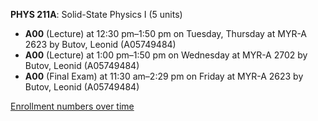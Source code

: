 **PHYS 211A**: Solid-State Physics I (5 units)

- **A00** (Lecture) at 12:30 pm–1:50 pm on Tuesday, Thursday at MYR-A 2623 by Butov, Leonid (A05749484)
- **A00** (Lecture) at 1:00 pm–1:50 pm on Wednesday at MYR-A 2702 by Butov, Leonid (A05749484)
- **A00** (Final Exam) at 11:30 am–2:29 pm on Friday at MYR-A 2623 by Butov, Leonid (A05749484)

[Enrollment numbers over time](./PHYS211A.tsv)
